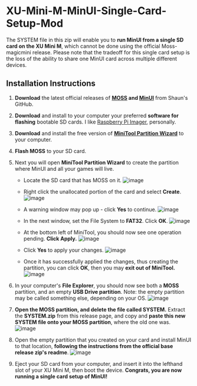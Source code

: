 # XU-Mini-M-MinUI-Single-Card-Setup-Mod

The SYSTEM file in this zip will enable you to **run MinUI from a single SD card on the XU Mini M**, which cannot be done using the official Moss-magicmini release. Please note that the tradeoff for this single card setup is the loss of the ability to share one MinUI card across multiple different devices.

## Installation Instructions
1. **Download** the latest official releases of **[MOSS](https://github.com/shauninman/Moss-magicmini/releases/latest) and [MinUI](https://github.com/shauninman/MinUI/releases/latest)** from Shaun's GitHub.

2. **Download** and install to your computer your preferred **software for flashing** bootable SD cards. I like [Raspberry Pi Imager](https://www.raspberrypi.com/software/), personally.

3. **Download** and install the free version of **[MiniTool Partition Wizard](https://cdn2.minitool.com/?p=pw&e=pw-free)** to your computer.

4. **Flash MOSS** to your SD card.

5. Next you will open **MiniTool Partition Wizard** to create the partition where MinUI and all your games will live.

    - Locate the SD card that has MOSS on it. 
![image](https://github.com/user-attachments/assets/9de5c70c-ef1b-44a5-9c0f-da9910792a62)

    - Right click the unallocated portion of the card and select **Create**.
![image](https://github.com/user-attachments/assets/77ea5555-9d35-45c3-9690-455d7359fa8e)

    - A warning window may pop up - click **Yes** to continue. 
![image](https://github.com/user-attachments/assets/9d454c99-c208-4f5b-a5bd-99612d53795a)

    - In the next window, set the File System to **FAT32**. Click **OK**.
![image](https://github.com/user-attachments/assets/c60b5ffd-d38f-40e2-8759-5bc7cf215757)

    - At the bottom left of MiniTool, you should now see one operation pending. **Click Apply.**
![image](https://github.com/user-attachments/assets/9e37961b-00d7-45f6-945e-a538387542bf)

    - Click **Yes** to apply your changes.
![image](https://github.com/user-attachments/assets/a5777814-cf1d-4b78-bf62-af7d95fac6c3)

    - Once it has successfully applied the changes, thus creating the partition, you can click **OK**, then you may **exit out of MiniTool.**
![image](https://github.com/user-attachments/assets/d75c72b7-5ee2-42b0-af87-3f25427b107c)

6. In your computer's **File Explorer**, you should now see both a **MOSS** partition, and an empty **USB Drive partition**. Note: the empty partition may be called something else, depending on your OS. 
![image](https://github.com/user-attachments/assets/1778a323-6587-4c48-a5c8-4655c68bb228)

7. **Open the MOSS partition, and delete the file called SYSTEM.** Extract the **SYSTEM.zip** from this release page, and copy and **paste this new SYSTEM file onto your MOSS partition**, where the old one was.
![image](https://github.com/user-attachments/assets/635b362c-806d-4bbc-b914-b45071a4d2c0)

8. Open the empty partition that you created on your card and install MinUI to that location, **following the instructions from the official base release zip's readme**.
![image](https://github.com/user-attachments/assets/2ac62f52-2aa4-4abf-969a-db445b691a16)

9. Eject your SD card from your computer, and insert it into the lefthand slot of your XU Mini M, then boot the device. **Congrats, you are now running a single card setup of MinUI!**
